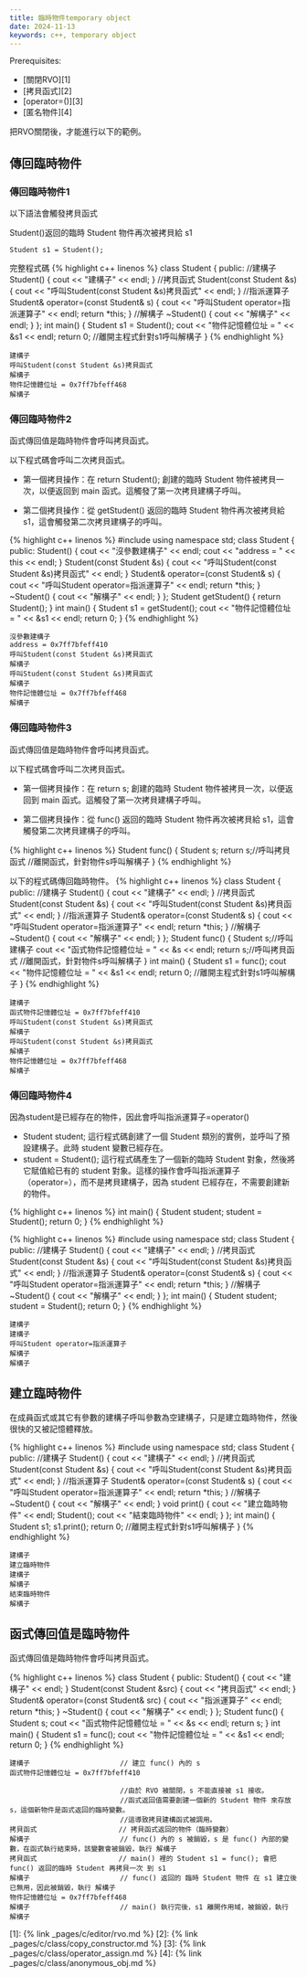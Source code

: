 ```yaml
---
title: 臨時物件temporary object
date: 2024-11-13
keywords: c++, temporary object 
---
```


Prerequisites:

- [關閉RVO][1]
- [拷貝函式][2]
- [operator=()][3]
- [匿名物件][4]

把RVO關閉後，才能進行以下的範例。

## 傳回臨時物件

### 傳回臨時物件1

以下語法會觸發拷貝函式

Student()返回的臨時 Student 物件再次被拷貝給 s1

```
Student s1 = Student();
```

完整程式碼
{% highlight c++ linenos %}
class Student {
public:
  //建構子
  Student() {
    cout << "建構子" << endl;
  }
  //拷貝函式
  Student(const Student &s) {
    cout << "呼叫Student(const Student &s)拷貝函式" << endl;
  }
  //指派運算子
  Student& operator=(const Student& s) {
    cout << "呼叫Student operator=指派運算子" << endl;
    return *this;
  }
  //解構子
  ~Student() {
    cout << "解構子" << endl;
  }
};
int main() {
  Student s1 = Student();
  cout << "物件記憶體位址 = " << &s1 << endl;
  return 0;
  //離開主程式針對s1呼叫解構子
}
{% endhighlight %}

```
建構子
呼叫Student(const Student &s)拷貝函式
解構子
物件記憶體位址 = 0x7ff7bfeff468
解構子
```

### 傳回臨時物件2

函式傳回值是臨時物件會呼叫拷貝函式。

以下程式碼會呼叫二次拷貝函式。

- 第一個拷貝操作：在 return Student(); 創建的臨時 Student 物件被拷貝一次，以便返回到 main 函式。這觸發了第一次拷貝建構子呼叫。

- 第二個拷貝操作：從 getStudent() 返回的臨時 Student 物件再次被拷貝給 s1，這會觸發第二次拷貝建構子的呼叫。

{% highlight c++ linenos %}
#include <iostream>
using namespace std;
class Student {
public:
  Student() {
    cout << "沒參數建構子" << endl;
    cout << "address = " << this << endl;
  }
  Student(const Student &s) {
    cout << "呼叫Student(const Student &s)拷貝函式" << endl;
  }
  Student& operator=(const Student& s) {
    cout << "呼叫Student operator=指派運算子" << endl;
    return *this;
  }
  ~Student() {
    cout << "解構子" << endl;
  }
};
Student getStudent() {
  return Student();
}
int main() {
  Student s1 = getStudent();
  cout << "物件記憶體位址 = " << &s1 << endl;
  return 0;
}
{% endhighlight %}
```
沒參數建構子
address = 0x7ff7bfeff410
呼叫Student(const Student &s)拷貝函式
解構子
呼叫Student(const Student &s)拷貝函式
解構子
物件記憶體位址 = 0x7ff7bfeff468
解構子
```

### 傳回臨時物件3

函式傳回值是臨時物件會呼叫拷貝函式。

以下程式碼會呼叫二次拷貝函式。

- 第一個拷貝操作：在 return s; 創建的臨時 Student 物件被拷貝一次，以便返回到 main 函式。這觸發了第一次拷貝建構子呼叫。

- 第二個拷貝操作：從 func() 返回的臨時 Student 物件再次被拷貝給 s1，這會觸發第二次拷貝建構子的呼叫。

{% highlight c++ linenos %}
Student func() {
  Student s;
  return s;//呼叫拷貝函式
  //離開函式，針對物件s呼叫解構子
}
{% endhighlight %}

以下的程式碼傳回臨時物件。
{% highlight c++ linenos %}
class Student {
public:
	//建構子
  Student() {
    cout << "建構子" << endl;
  }
  //拷貝函式
  Student(const Student &s) {
    cout << "呼叫Student(const Student &s)拷貝函式" << endl;
  }
  //指派運算子
  Student& operator=(const Student& s) {
    cout << "呼叫Student operator=指派運算子" << endl;
    return *this;
  }
  //解構子
  ~Student() {
    cout << "解構子" << endl;
  }
};
Student func() {
  Student s;//呼叫建構子
  cout << "函式物件記憶體位址 = " << &s << endl;
  return s;//呼叫拷貝函式
  //離開函式，針對物件s呼叫解構子
}
int main() {
  Student s1 = func();
  cout << "物件記憶體位址 = " << &s1 << endl;
  return 0;
  //離開主程式針對s1呼叫解構子
}
{% endhighlight %}
```
建構子
函式物件記憶體位址 = 0x7ff7bfeff410
呼叫Student(const Student &s)拷貝函式
解構子
呼叫Student(const Student &s)拷貝函式
解構子
物件記憶體位址 = 0x7ff7bfeff468
解構子
```
### 傳回臨時物件4

因為student是已經存在的物件，因此會呼叫指派運算子=operator()

- Student student; 這行程式碼創建了一個 Student 類別的實例，並呼叫了預設建構子。此時 student 變數已經存在。
- student = Student(); 這行程式碼產生了一個新的臨時 Student 對象，然後將它賦值給已有的 student 對象。這樣的操作會呼叫指派運算子（operator=），而不是拷貝建構子，因為 student 已經存在，不需要創建新的物件。

{% highlight c++ linenos %}
int main() {
  Student student;
  student = Student();
  return 0;
}
{% endhighlight %}


{% highlight c++ linenos %}
#include <iostream>
using namespace std;
class Student {
public:
  //建構子
  Student() {
    cout << "建構子" << endl;
  }
  //拷貝函式
  Student(const Student &s) {
    cout << "呼叫Student(const Student &s)拷貝函式" << endl;
  }
  //指派運算子
  Student& operator=(const Student& s) {
    cout << "呼叫Student operator=指派運算子" << endl;
    return *this;
  }
  //解構子
  ~Student() {
    cout << "解構子" << endl;
  }
};
int main() {
  Student student;
  student = Student();
  return 0;
}
{% endhighlight %}
```
建構子
建構子
呼叫Student operator=指派運算子
解構子
解構子
```

## 建立臨時物件

在成員函式或其它有參數的建構子呼叫參數為空建構子，只是建立臨時物件，然後很快的又被記憶體釋放。

{% highlight c++ linenos %}
#include <iostream>
using namespace std;
class Student {
public:
  //建構子
  Student() {
    cout << "建構子" << endl;
  }
  //拷貝函式
  Student(const Student &s) {
    cout << "呼叫Student(const Student &s)拷貝函式" << endl;
  }
  //指派運算子
  Student& operator=(const Student& s) {
    cout << "呼叫Student operator=指派運算子" << endl;
    return *this;
  }
  //解構子
  ~Student() {
    cout << "解構子" << endl;
  }
  void print() {
    cout << "建立臨時物件" << endl;
    Student();
    cout << "結束臨時物件" << endl;
  }
};
int main() {
  Student s1;
  s1.print();
  return 0;
  //離開主程式針對s1呼叫解構子
}
{% endhighlight %}

```
建構子
建立臨時物件
建構子
解構子
結束臨時物件
解構子
```
## 函式傳回值是臨時物件

函式傳回值是臨時物件會呼叫拷貝函式。

{% highlight c++ linenos %}
class Student {
public:
  Student() {
    cout << "建構子" << endl;
  }
  Student(const Student &src) {
    cout << "拷貝函式" << endl;
  }
  Student& operator=(const Student& src) {
    cout << "指派運算子" << endl;
    return *this;
  }
  ~Student() {
    cout << "解構子" << endl;
  }
};
Student func() {
  Student s;
  cout << "函式物件記憶體位址 = " << &s << endl;
  return s;
}
int main() {
  Student s1 = func();
  cout << "物件記憶體位址 = " << &s1 << endl;
  return 0;
}
{% endhighlight %}  

```
建構子                      // 建立 func() 內的 s
函式物件記憶體位址 = 0x7ff7bfeff410

                           //由於 RVO 被關閉，s 不能直接被 s1 接收。
                           //函式返回值需要創建一個新的 Student 物件 來存放 s，這個新物件是函式返回的臨時變數。
                           //這導致拷貝建構函式被調用。
拷貝函式                    // 拷貝函式返回的物件（臨時變數）
解構子                      // func() 內的 s 被銷毀，s 是 func() 內部的變數，在函式執行結束時，該變數會被銷毀，執行 解構子
拷貝函式                    // main() 裡的 Student s1 = func(); 會把 func() 返回的臨時 Student 再拷貝一次 到 s1
解構子                      // func() 返回的 臨時 Student 物件 在 s1 建立後已無用，因此被銷毀，執行 解構子
物件記憶體位址 = 0x7ff7bfeff468
解構子                      // main() 執行完後，s1 離開作用域，被銷毀，執行 解構子
```  


[1]: {% link _pages/c/editor/rvo.md %}
[2]: {% link _pages/c/class/copy_constructor.md %}
[3]: {% link _pages/c/class/operator_assign.md %}
[4]: {% link _pages/c/class/anonymous_obj.md %}
